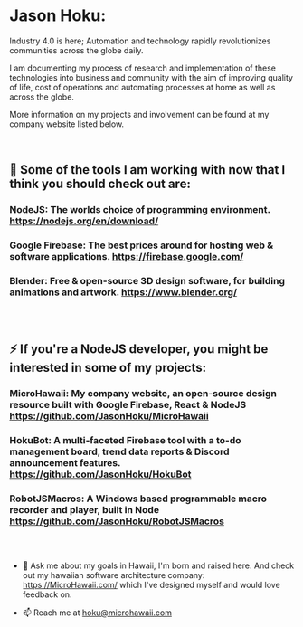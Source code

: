# Jason Hoku:

  Industry 4.0 is here; Automation and technology rapidly revolutionizes communities across the globe daily.

  I am documenting my process of research and implementation of these technologies into business and community with the aim of improving quality of life, cost of operations and automating processes at home as well as across the globe. 

  More information on my projects and involvement can be found at my company website listed below. 

&nbsp;


## 🔬 Some of the tools I am working with now that I think you should check out are:

### NodeJS: The worlds choice of programming environment.  https://nodejs.org/en/download/

### Google Firebase: The best prices around for hosting web & software applications. https://firebase.google.com/

### Blender: Free & open-source 3D design software, for building animations and artwork.  https://www.blender.org/
##
&nbsp;



## ⚡ If you're a NodeJS developer, you might be interested in some of my projects:

### MicroHawaii: My company website, an open-source design resource built with Google Firebase, React & NodeJS https://github.com/JasonHoku/MicroHawaii

### HokuBot: A multi-faceted Firebase tool with a to-do management board, trend data reports & Discord announcement features.   https://github.com/JasonHoku/HokuBot

### RobotJSMacros: A Windows based programmable macro recorder and player, built in Node https://github.com/JasonHoku/RobotJSMacros
##
&nbsp;



- 💬 Ask me about my goals in Hawaii, I'm born and raised here. And check out my hawaiian software architecture company: https://MicroHawaii.com/ which I've designed myself and would love feedback on.

- 📫 Reach me at hoku@microhawaii.com
